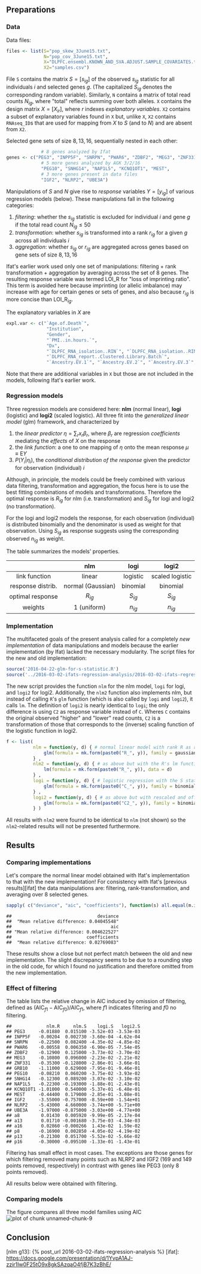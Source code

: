 ## Preparations

### Data

Data files:

```r
files <- list(S="pop_skew_3June15.txt",
              N="pop_cov_3June15.txt",
              X="DLPFC.ensembl.KNOWN_AND_SVA.ADJUST.SAMPLE_COVARIATES.tsv",
              X2="samples.csv")
```

File `S` contains the matrix $S=[s_{ig}]$ of the observed $s_{ig}$ statistic for all individuals $i$ and selected genes $g$. (The capitalized $S_{ig}$ denotes the corresponding random variable).  Similarly, `N` contains a matrix of total read counts $N_{ig}$, where "total" reflects summing over both alleles.  `X` contains the design matrix $X=[X_{ir}]$, where $r$ indexes *explanatory variables*. `X2` contains a subset of explanatory variables found in `X` but, unlike `X`, `X2` contains `RNAseq_ID`s that are used for mapping from $X$ to $S$ (and to $N$) and are absent from `X2`.

Selected gene sets of size $8, 13, 16$, sequentially nested in each other:

```r
             # 8 genes analyzed by Ifat
genes <- c("PEG3", "INPP5F", "SNRPN", "PWAR6", "ZDBF2", "MEG3", "ZNF331", "GRB10",
             # 5 more genes analyzed by AGK 3/2/16
             "PEG10", "SNHG14", "NAP1L5", "KCNQ1OT1", "MEST",
             # 3 more genes present in data files
             "IGF2", "NLRP2", "UBE3A")
```

Manipulations of $S$ and $N$ give rise to $response$ variables $Y=[y_{ig}]$ of
various regression models (below). These manipulations fall in the following
categories:

1. *filtering*: whether the $s_{ig}$ statistic is excluded for individual $i$ and gene $g$ if the total read count $N_{ig}\le 50$
1. *transformation*: whether $s_{ig}$ is transformed into a rank $r_{ig}$ for a given $g$ across all individuals $i$
1. *aggregation*: whether $s_{ig}$ or $r_{ig}$ are aggregated across genes based on gene sets of size $8, 13, 16$

Ifat's earlier work used only one set of manipulations: filtering + rank transformation + aggregation by averaging across the set of $8$ genes.  The resulting response variable was termed $\mathrm{LOI\_R}$ for "loss of imprinting ratio".  This term is avoided here because imprinting (or allelic imbalance) may increase with age for certain genes or sets of genes, and also because $r_{ig}$ is more concise than $\mathrm{LOI\_R}_{ig}$.

The explanatory variables in $X$ are

```r
expl.var <- c("`Age.of.Death`",
               "Institution",
               "Gender",
               "`PMI..in.hours.`",
               "Dx",
               "`DLPFC_RNA_isolation..RIN`", "`DLPFC_RNA_isolation..RIN.2`",
               "`DLPFC_RNA_report..Clustered.Library.Batch`",
               "`Ancestry.EV.1`", "`Ancestry.EV.2`", "`Ancestry.EV.3`", "`Ancestry.EV.4`", "`Ancestry.EV.5`" )
```
Note that there are additional variables in `X` but those are not included in the models, following Ifat's earlier work.

### Regression models

Three regression models are considered here: **nlm** (normal linear), **logi** (logistic) and **logi2** (scaled logistic). All three fit into the *generalized linear model* (glm) framework, and
characterized by

1. the *linear predictor* $\eta = \sum_r x_r \beta_r$, where $\beta_r$ are regression *coefficients* mediating the *effects* of $X$ on the response
1. the *link function*: a one to one mapping of $\eta$ onto the mean response $\mu\equiv \mathrm{E} Y$
1. $P(Y_i|\eta_i)$, the *conditional distribution of the response* given the predictor for observation (individual) $i$

Although, in principle, the models could be freely combined with various data filtering, transformation and aggregation, the focus here is to use the best fitting combinations of models and transformations.  Therefore the optimal response is $R_{ig}$ for nlm (i.e. transformation) and $S_{ig}$ for logi and logi2 (no transformation).

For the logi and logi2 models the response, for each observation (individual) is distributed binomially and the denominator is used as weight for that observation.  Using $S_{ig}$ as response suggests using the corresponding observed $n_{ig}$ as weight.

The table summarizes the models' properties.

|                   |    nlm            |    logi           |       logi2       |
|:-----------------:|:-----------------:|:-----------------:|:-----------------:|
|    link function  |    linear         |    logistic       |  scaled logistic  |
|response distrib.  |normal (Gaussian)  |   binomial        |     binomial      |
| optimal response  |  $R_{ig}$         |   $S_{ig}$        |   $S_{ig}$        |
|   weights         |      1 (uniform)  |   $n_{ig}$        |   $n_{ig}$        |

### Implementation

The multifaceted goals of the present analysis called for a completely *new implementation* of data manipulations and models because the earlier implementation (by Ifat) lacked the necessary modularity.  The script files for the new and old implementation:

```r
source('2016-04-22-glm-for-s-statistic.R')
source('../2016-03-02-ifats-regression-analysis/2016-03-02-ifats-regression-analysis.R')
```


The new script provides the function `nlm` for the nlm model, `logi` for logi, and `logi2` for logi2.  Additionally, the `nlm2` function also implements nlm, but instead of calling `R`'s `glm` function (which is also called by `logi` and `logi2`), it calls `lm`.   The definition of `logi2` is nearly identical to  `logi`; the only difference is using `C2` as response variable instead of `C`.  Wheres `C` contains the original observed "higher" and "lower" read counts, `C2` is a transformation of those that corresponds to the (inverse) scaling function of the logistic functiion in logi2.


```r
f <- list(
          nlm = function(y, d) { # normal linear model with rank R as response
              glm(formula = mk.form(paste0("R_", y)), family = gaussian, data = d)
          } ,
          nlm2 = function(y, d) { # as above but with the R's lm function instead of glm
              lm(formula = mk.form(paste0("R_", y)), data = d)
          } ,
          logi = function(y, d) { # logistic regression with the S statistic as response
              glm(formula = mk.form(paste0("C_", y)), family = binomial, data = d)
          } ,
          logi2 = function(y, d) { # as above but with rescaled and offset logistic link function
              glm(formula = mk.form(paste0("C2_", y)), family = binomial, data = d)
          } )
```
All results with `nlm2` were fournd to be identical to `nlm` (not shown) so the `nlm2`-related results will not be presented furthermore.

## Results

### Comparing implementations

Let's compare the normal linear model obtained with Ifat's implementation to that with the new implementation!  For consistency with Ifat's [previous results][ifat] the data manipulations are: filtering, rank-transformation, and averaging over $8$ selected genes.

```r
sapply( c("deviance", "aic", "coefficients"), function(s) all.equal(m.ifat.a8[[s]], m$a8$nlm.R[[s]]))
```

```
##                                deviance 
##  "Mean relative difference: 0.04045548" 
##                                     aic 
## "Mean relative difference: 0.004622527" 
##                            coefficients 
##  "Mean relative difference: 0.02769083"
```
These results show a close but not perfect match between the old and new implementation.  The slight discrepancy seems to be due to a rounding step in the old code, for which I found no justification and therefore omitted from the new implementation.

### Effect of filtering

The table lists the relative change in AIC induced by omission of filtering, defined as $(\mathrm{AIC}_{f1} - \mathrm{AIC}_{f0}) / \mathrm{AIC}_{f1}$, where $f1$ indicates filtering and $f0$ no filtering.

```
##             nlm.R     nlm.S    logi.S   logi2.S
## PEG3     -0.01880  0.015100 -3.52e-03 -3.53e-03
## INPP5F   -0.00204  0.002730 -3.60e-04 -4.62e-04
## SNRPN    -0.22500  0.082400 -4.35e-02 -4.85e-02
## PWAR6    -0.00558  0.006350 -6.90e-05 -7.54e-05
## ZDBF2    -0.12900  0.125000 -3.73e-02 -3.70e-02
## MEG3     -0.10800  0.096000 -2.23e-02 -2.21e-02
## ZNF331   -0.35300 -0.128000 -2.86e-01 -3.66e-01
## GRB10    -1.11000  0.629000 -7.95e-01 -9.46e-01
## PEG10    -0.08210  0.060200 -3.75e-02 -3.93e-02
## SNHG14   -0.12300  0.089200 -3.07e-02 -3.10e-02
## NAP1L5   -0.22300 -0.193000 -1.88e-01 -2.43e-01
## KCNQ1OT1 -1.01000  0.540000 -5.37e-01 -6.48e-01
## MEST     -0.44400  0.179000 -2.85e-01 -3.08e-01
## IGF2     -3.55000 -0.757000 -8.59e+00 -1.54e+01
## NLRP2    -5.43000  4.660000 -3.74e+00 -5.71e+00
## UBE3A    -1.97000 -0.875000 -3.03e+00 -4.77e+00
## a8        0.01430  0.005920 -9.99e-05 -2.17e-04
## a13       0.01710 -0.001680 -3.75e-03 -4.34e-03
## a16       0.02860 -0.000266  1.43e-02  1.59e-02
## p8       -0.16900  0.002850 -4.05e-02 -4.19e-02
## p13      -0.21300  0.051700 -5.52e-02 -5.66e-02
## p16      -0.30000 -0.095100 -1.33e-01 -1.43e-01
```
Filtering has small effect in most cases.  The exceptions are those genes for which filtering removed many points such as NLRP2 and IGF2 (169 and 149 points removed, respectively) in contrast with genes like PEG3 (only 8 points removed).

All results below were obtained with filtering.

### Comparing models

The figure compares all three model families using AIC
![plot of chunk unnamed-chunk-9](figure/unnamed-chunk-9-1.png) 

## Conclusion


[nlm g13]: {% post_url 2016-03-02-ifats-regression-analysis %}
[ifat]: https://docs.google.com/presentation/d/1YvpA1AJ-zzir1Iw0F25tO9x8gkSAzqaO4fjB7K3zBhE/
